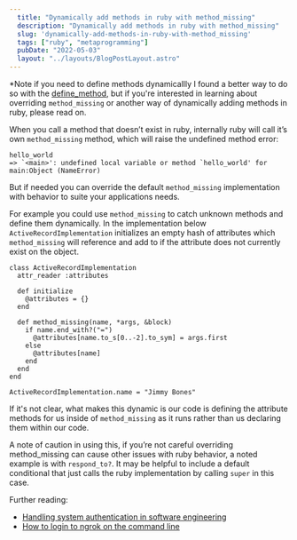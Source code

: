 ```yaml
---
  title: "Dynamically add methods in ruby with method_missing"
  description: "Dynamically add methods in ruby with method_missing"
  slug: 'dynamically-add-methods-in-ruby-with-method_missing'
  tags: ["ruby", "metaprogramming"]
  pubDate: "2022-05-03"
  layout: "../layouts/BlogPostLayout.astro"
---
```


*Note if you need to define methods dynamicallly I found a better way to do so with the [define_method](https://tinytechtuts.com/2022-dynamically-add-methods-with-def-method), but if you're interested in learning about overriding `method_missing` or another way of dynamically adding methods in ruby, please read on.

When you call a method that doesn’t exist in ruby, internally ruby will call it’s own `method_missing` method, which will raise the undefined method error:

```
hello_world
=> `<main>': undefined local variable or method `hello_world' for main:Object (NameError)
```

But if needed you can override the default `method_missing` implementation with behavior to suite your applications needs.

For example you could use `method_missing` to catch unknown methods and define them dynamically. In the implementation below `ActiveRecordImplementation` initializes an empty hash of attributes which `method_missing` will reference and add to if the attribute does not currently exist on the object.

```
class ActiveRecordImplementation
  attr_reader :attributes

  def initialize
    @attributes = {}
  end

  def method_missing(name, *args, &block)
    if name.end_with?("=")
      @attributes[name.to_s[0..-2].to_sym] = args.first
    else
      @attributes[name]
    end
  end
end

ActiveRecordImplementation.name = "Jimmy Bones"
```

If it's not clear, what makes this dynamic is our code is defining the attribute methods for us inside of `method_missing` as it runs rather than us declaring them within our code.

A note of caution in using this, if you’re not careful overriding method_missing can cause other issues with ruby behavior, a noted example is with `respond_to?`. It may be helpful to include a default conditional that just calls the ruby implementation by calling `super` in this case.

Further reading:
- [Handling system authentication in software engineering](https://tinytechtuts.com/2022-system-auth-in-software-engineering)
- [How to login to ngrok on the command line](https://tinytechtuts.com/2022-login-to-ngrok-on-the-command-line)
